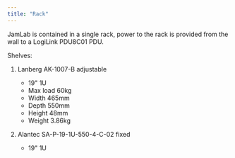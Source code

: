 ```yaml
---
title: "Rack"
---
```


JamLab is contained in a single rack, power to the rack is provided from the wall to a LogiLink PDU8C01 PDU.

Shelves:

1. Lanberg AK-1007-B adjustable
   - 19" 1U
   - Max load 60kg
   - Width 465mm
   - Depth 550mm
   - Height 48mm
   - Weight 3.86kg

2. Alantec SA-P-19-1U-550-4-C-02 fixed
   - 19" 1U
